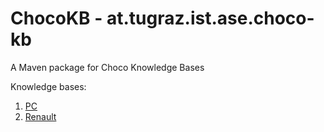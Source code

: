 # ChocoKB - at.tugraz.ist.ase.choco-kb

A Maven package for Choco Knowledge Bases

Knowledge bases:

1. [PC](https://www.itu.dk/research/cla/externals/clib/)
2. [Renault](https://www.itu.dk/research/cla/externals/clib/)
